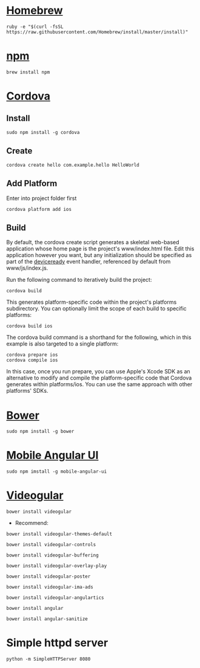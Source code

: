 # [Homebrew](http://brew.sh/)
```shell
ruby -e "$(curl -fsSL https://raw.githubusercontent.com/Homebrew/install/master/install)"
```
# [npm](https://www.npmjs.com/)
```shell
brew install npm
```
# [Cordova](https://cordova.apache.org/)
## Install
```shell
sudo npm install -g cordova
```
## Create
```shell
cordova create hello com.example.hello HelloWorld
```
## Add Platform
Enter into project folder first
```shell
cordova platform add ios
```
## Build
By default, the cordova create script generates a skeletal web-based application whose home page is the project's www/index.html file. Edit this application however you want, but any initialization should be specified as part of the [deviceready](https://cordova.apache.org/docs/en/5.0.0/cordova_events_events.md.html#deviceready) event handler, referenced by default from www/js/index.js.

Run the following command to iteratively build the project:
```shell
cordova build
```
This generates platform-specific code within the project's platforms subdirectory. You can optionally limit the scope of each build to specific platforms:
```shell
cordova build ios
```
The cordova build command is a shorthand for the following, which in this example is also targeted to a single platform:
```shell
cordova prepare ios
cordova compile ios
```
In this case, once you run prepare, you can use Apple's Xcode SDK as an alternative to modify and compile the platform-specific code that Cordova generates within platforms/ios. You can use the same approach with other platforms' SDKs.
# [Bower](http://bower.io/)
```shell
sudo npm install -g bower
```
# [Mobile Angular UI](http://mobileangularui.com/)
```shell
sudo npm imstall -g mobile-angular-ui
```
# [Videogular](http://www.videogular.com/)
```shell
bower install videogular
```

- Recommend:
```shell
bower install videogular-themes-default
```

```shell
bower install videogular-controls
 
bower install videogular-buffering
 
bower install videogular-overlay-play
 
bower install videogular-poster
 
bower install videogular-ima-ads
 
bower install videogular-angulartics
```

```shell
bower install angular

bower install angular-sanitize
```

# Simple httpd server
```shell
python -m SimpleHTTPServer 8080
```
